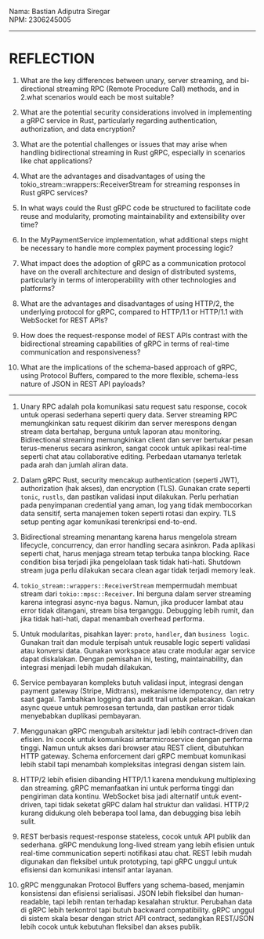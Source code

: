 Nama: Bastian Adiputra Siregar \
NPM: 2306245005

___
# REFLECTION

1. What are the key differences between unary, server streaming, and bi-directional streaming RPC (Remote Procedure Call) methods, and in 2.what scenarios would each be most suitable?

2. What are the potential security considerations involved in implementing a gRPC service in Rust, particularly regarding authentication, authorization, and data encryption?

3. What are the potential challenges or issues that may arise when handling bidirectional streaming in Rust gRPC, especially in scenarios like chat applications?

4. What are the advantages and disadvantages of using the tokio_stream::wrappers::ReceiverStream for streaming responses in Rust gRPC services?

5. In what ways could the Rust gRPC code be structured to facilitate code reuse and modularity, promoting maintainability and extensibility over time?

6. In the MyPaymentService implementation, what additional steps might be necessary to handle more complex payment processing logic?

7. What impact does the adoption of gRPC as a communication protocol have on the overall architecture and design of distributed systems, particularly in terms of interoperability with other technologies and platforms?

8. What are the advantages and disadvantages of using HTTP/2, the underlying protocol for gRPC, compared to HTTP/1.1 or HTTP/1.1 with WebSocket for REST APIs?

9. How does the request-response model of REST APIs contrast with the bidirectional streaming capabilities of gRPC in terms of real-time communication and responsiveness?

10. What are the implications of the schema-based approach of gRPC, using Protocol Buffers, compared to the more flexible, schema-less nature of JSON in REST API payloads?

___

1. Unary RPC adalah pola komunikasi satu request satu response, cocok untuk operasi sederhana seperti query data. Server streaming RPC memungkinkan satu request dikirim dan server merespons dengan stream data bertahap, berguna untuk laporan atau monitoring. Bidirectional streaming memungkinkan client dan server bertukar pesan terus-menerus secara asinkron, sangat cocok untuk aplikasi real-time seperti chat atau collaborative editing. Perbedaan utamanya terletak pada arah dan jumlah aliran data.

2. Dalam gRPC Rust, security mencakup authentication (seperti JWT), authorization (hak akses), dan encryption (TLS). Gunakan crate seperti `tonic`, `rustls`, dan pastikan validasi input dilakukan. Perlu perhatian pada penyimpanan credential yang aman, log yang tidak membocorkan data sensitif, serta manajemen token seperti rotasi dan expiry. TLS setup penting agar komunikasi terenkripsi end-to-end.

3. Bidirectional streaming menantang karena harus mengelola stream lifecycle, concurrency, dan error handling secara asinkron. Pada aplikasi seperti chat, harus menjaga stream tetap terbuka tanpa blocking. Race condition bisa terjadi jika pengelolaan task tidak hati-hati. Shutdown stream juga perlu dilakukan secara clean agar tidak terjadi memory leak.

4. `tokio_stream::wrappers::ReceiverStream` mempermudah membuat stream dari `tokio::mpsc::Receiver`. Ini berguna dalam server streaming karena integrasi async-nya bagus. Namun, jika producer lambat atau error tidak ditangani, stream bisa terganggu. Debugging lebih rumit, dan jika tidak hati-hati, dapat menambah overhead performa.

5. Untuk modularitas, pisahkan layer: `proto`, `handler`, dan `business logic`. Gunakan trait dan module terpisah untuk reusable logic seperti validasi atau konversi data. Gunakan workspace atau crate modular agar service dapat diskalakan. Dengan pemisahan ini, testing, maintainability, dan integrasi menjadi lebih mudah dilakukan.

6. Service pembayaran kompleks butuh validasi input, integrasi dengan payment gateway (Stripe, Midtrans), mekanisme idempotency, dan retry saat gagal. Tambahkan logging dan audit trail untuk pelacakan. Gunakan async queue untuk pemrosesan tertunda, dan pastikan error tidak menyebabkan duplikasi pembayaran.

7. Menggunakan gRPC mengubah arsitektur jadi lebih contract-driven dan efisien. Ini cocok untuk komunikasi antarmicroservice dengan performa tinggi. Namun untuk akses dari browser atau REST client, dibutuhkan HTTP gateway. Schema enforcement dari gRPC membuat komunikasi lebih stabil tapi menambah kompleksitas integrasi dengan sistem lain.

8. HTTP/2 lebih efisien dibanding HTTP/1.1 karena mendukung multiplexing dan streaming. gRPC memanfaatkan ini untuk performa tinggi dan pengiriman data kontinu. WebSocket bisa jadi alternatif untuk event-driven, tapi tidak seketat gRPC dalam hal struktur dan validasi. HTTP/2 kurang didukung oleh beberapa tool lama, dan debugging bisa lebih sulit.

9. REST berbasis request-response stateless, cocok untuk API publik dan sederhana. gRPC mendukung long-lived stream yang lebih efisien untuk real-time communication seperti notifikasi atau chat. REST lebih mudah digunakan dan fleksibel untuk prototyping, tapi gRPC unggul untuk efisiensi dan komunikasi intensif antar layanan.

10. gRPC menggunakan Protocol Buffers yang schema-based, menjamin konsistensi dan efisiensi serialisasi. JSON lebih fleksibel dan human-readable, tapi lebih rentan terhadap kesalahan struktur. Perubahan data di gRPC lebih terkontrol tapi butuh backward compatibility. gRPC unggul di sistem skala besar dengan strict API contract, sedangkan REST/JSON lebih cocok untuk kebutuhan fleksibel dan akses publik.

